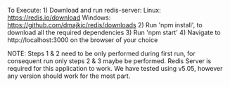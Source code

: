 
To Execute:
	1) Download and run redis-server:
			Linux: 		https://redis.io/download
			Windows:	https://github.com/dmajkic/redis/downloads
	2) Run 'npm install', to download all the required dependencies
	3) Run 'npm start'
	4) Navigate to http://localhost:3000 on the browser of your choice

NOTE:
	Steps 1 & 2 need to be only performed during first run, for consequent run only steps 2 & 3 maybe be performed.
	Redis Server is required for this application to work. We have tested using v5.05, however any version should work for the most part.

